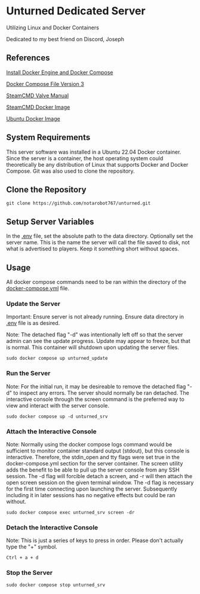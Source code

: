 # Unturned Dedicated Server
Utilizing Linux and Docker Containers

Dedicated to my best friend on Discord, Joseph

## References
[Install Docker Engine and Docker Compose](https://docs.docker.com/engine/install/ubuntu/)

[Docker Compose File Version 3](https://docs.docker.com/compose/compose-file/compose-file-v3/)

[SteamCMD Valve Manual](https://developer.valvesoftware.com/wiki/SteamCMD)

[SteamCMD Docker Image](https://hub.docker.com/r/steamcmd/steamcmd)

[Ubuntu Docker Image](https://hub.docker.com/_/ubuntu)

## System Requirements
This server software was installed in a Ubuntu 22.04 Docker container. Since the server is a container, the host operating system could theoretically be any distribution of Linux that supports Docker and Docker Compose. Git was also used to clone the repository.

## Clone the Repository
```
git clone https://github.com/notarobot767/unturned.git
```

## Setup Server Variables
In the [.env](https://github.com/notarobot767/unturned/blob/main/.env) file, set the absolute path to the data directory. Optionally set the server name. This is the name the server will call the file saved to disk, not what is advertised to players. Keep it something short without spaces.

## Usage
All docker compose commands need to be ran within the directory of the [docker-compose.yml](https://github.com/notarobot767/unturned/blob/main/docker-compose.yml) file.

### Update the Server
Important: Ensure server is not already running. Ensure data directory in [.env](https://github.com/notarobot767/unturned/blob/main/.env) file is as desired.

Note: The detached flag "-d" was intentionally left off so that the server admin can see the update progress. Update may appear to freeze, but that is normal. This container will shutdown upon updating the server files.

```
sudo docker compose up unturned_update
```

### Run the Server
Note: For the initial run, it may be desireable to remove the detached flag "-d" to inspect any errors. The server should normally be ran detached. The interactive console through the screen command is the preferred way to view and interact with the server console.

```
sudo docker compose up -d unturned_srv
```

### Attach the Interactive Console
Note: Normally using the docker compose logs command would be sufficient to monitor container standard output (stdout), but this console is interactive. Therefore, the stdin_open and tty flags were set true in the docker-compose.yml section for the server container. The screen utility adds the benefit to be able to pull up the server console from any SSH session. The -d flag will forcible detach a screen, and -r will then attach the open screen session on the given terminal window. The -d flag is necessary for the first time connecting upon launching the server. Subsequently including it in later sessions has no negative effects but could be ran without.

```
sudo docker compose exec unturned_srv screen -dr
```

### Detach the Interactive Console
Note: This is just a series of keys to press in order. Please don't actually type the "+" symbol.

```
Ctrl + a + d
```

### Stop the Server
```
sudo docker compose stop unturned_srv
```